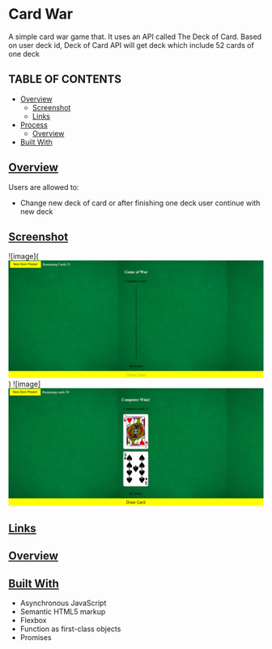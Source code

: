 # Card War

A simple card war game that. It uses an API called The Deck of Card. Based on user deck id, Deck of Card API will get deck which include 52 cards of one deck

## TABLE OF CONTENTS

- [Overview](#overview)
  - [Screenshot](#screenshot)
  - [Links](#links)
- [Process](#process)
  - [Overview](#process-overview)
- [Built With](#built-with)

## [Overview](#overview)

Users are allowed to:

- Change new deck of card or after finishing one deck user continue with new deck

## [Screenshot](#screenshot)

![image](![Alt text](/cardWar/img/image.png))
![image]![Alt text](/cardWar/img/image2.png)

## [Links](#links)

## [Overview](#process-overview)

## [Built With](#built-with)

- Asynchronous JavaScript
- Semantic HTML5 markup
- Flexbox
- Function as first-class objects
- Promises
